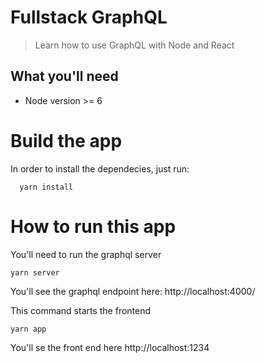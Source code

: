 # Fullstack GraphQL

> Learn how to use GraphQL with Node and React

## What you'll need

- Node version >= 6

# Build the app

In order to install the dependecies, just run:

```
  yarn install
```

# How to run this app

You'll need to run the graphql server

```
yarn server

```

You'll see the graphql endpoint here:
http://localhost:4000/

This command starts the frontend

```
yarn app
```

You'll se the front end here
http://localhost:1234
